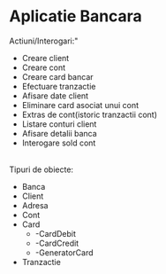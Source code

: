 # Aplicatie Bancara

Actiuni/Interogari:" <br/>
<ul>
<li>	Creare client</li> 
<li>	Creare cont</li>  
<li>	Creare card bancar</li>
<li>	Efectuare tranzactie</li>
<li>	Afisare date client</li>
<li>	Eliminare card asociat unui cont</li> 
<li>	Extras de cont(istoric tranzactii cont)</li>
<li>	Listare conturi client</li>
<li>	Afisare detalii banca</li>
<li>	Interogare sold cont</li> 
</ul>
<br/>
Tipuri de obiecte:<br/>
<ul>
<li>	Banca</li>
<li>	Client</li>
<li>	Adresa</li>
<li>	Cont</li>
<li>	Card
	<ul>
	<li>-CardDebit</li>
	<li>-CardCredit</li>
	<li>-GeneratorCard</li>
	</ul>
</li>
<li>	Tranzactie
</ul>












	



